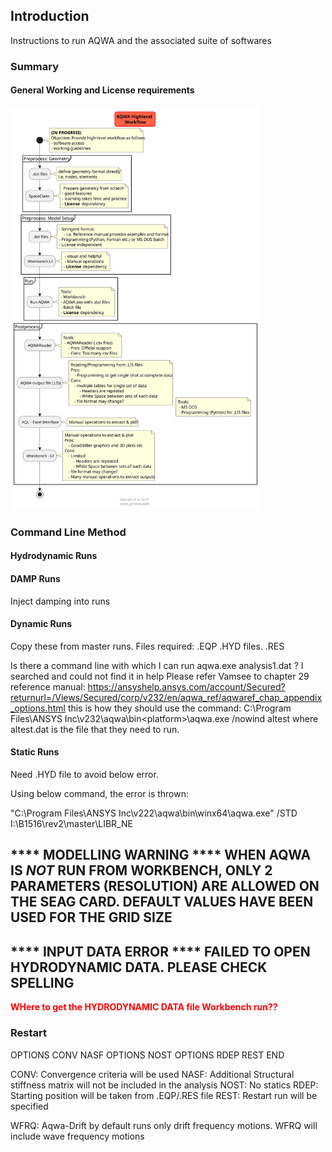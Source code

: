 
## Introduction

Instructions to run AQWA and the associated suite of softwares

### Summary

#### General Working and License requirements

<img src="flowcharts/aqwa_general.svg" width=400, height=auto/>

### Command Line Method

#### Hydrodynamic Runs

#### DAMP Runs

Inject damping into runs

#### Dynamic Runs

Copy these from master runs. Files required:
.EQP
.HYD files.
.RES

Is there a command line with which I can run aqwa.exe analysis1.dat ? I searched and could not find it in help
Please refer Vamsee to chapter 29 reference manual:
<https://ansyshelp.ansys.com/account/Secured?returnurl=/Views/Secured/corp/v232/en/aqwa_ref/aqwaref_chap_appendix_options.html>
this is how they should use the command:
C:\Program Files\ANSYS Inc\v232\aqwa\bin\<platform>\aqwa.exe /nowind altest
where altest.dat is the file that they need to run.

#### Static Runs

Need .HYD file to avoid below error.

Using below command, the error is thrown:

"C:\Program Files\ANSYS Inc\v222\aqwa\bin\winx64\aqwa.exe" /STD I:\B1516\rev2\master\LIBR_NE

**** MODELLING WARNING **** WHEN AQWA IS *NOT* RUN FROM WORKBENCH, ONLY 2 PARAMETERS (RESOLUTION) ARE ALLOWED ON THE
                             SEAG CARD. DEFAULT VALUES HAVE BEEN USED FOR THE GRID SIZE
 ----------------------------------------------------------------------------------------------------------------------

**** INPUT DATA ERROR **** FAILED TO OPEN HYDRODYNAMIC DATA. PLEASE CHECK SPELLING
 ----------------------------------------------------------------------------------------

**<span style="color:red">WHere to get the HYDRODYNAMIC DATA file Workbench run??</span>**

### Restart

OPTIONS CONV NASF
OPTIONS NOST
OPTIONS RDEP REST END

CONV: Convergence criteria will be used
NASF: Additional Structural stiffness matrix will not be included in the analysis
NOST: No statics
RDEP: Starting position will be taken from .EQP/.RES file
REST: Restart run will be specified

WFRQ: Aqwa-Drift by default runs only drift frequency motions. WFRQ will include wave frequency motions

